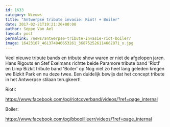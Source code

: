 ```yaml
---
id: 1633
category: Nieuws
title: "Antwerpse tribute invasie: Riot! + Boiler"
date: 2017-02-21T19:21:26+00:00
author: Seppe Van Ael
layout: post
permalink: /news/antwerpse-tribute-invasie-riot-boiler/
image: 16423107_461374840653261_368752526114662871_o.jpg
---
```

Veel nieuwe tribute bands en tribute show waren er niet de afgelopen jaren. Hans Rigouts en Stef Exelmans richtte beide Paramore tribute band 'Riot!' en Limp Bizkit tribute band 'Boiler' op.Nog niet zo heel lang geleden kregen we Bizkit Park en nu deze twee. Een duidelijk bewijs dat het concept tribute in het Antwerpse stilaan terugkeert!
  
Riot!:

https://www.facebook.com/pg/riotcoverband/videos/?ref=page_internal

Boiler:

https://www.facebook.com/pg/bbooiilleerr/videos/?ref=page_internal
